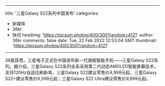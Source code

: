 
---
title: '三星Galaxy S22系列中国发布'
categories: 
 - 新媒体
 - 36kr
 - 快讯
headimg: 'https://picsum.photos/400/300?random=4121'
author: 36kr
comments: false
date: Tue, 22 Feb 2022 12:53:04 GMT
thumbnail: 'https://picsum.photos/400/300?random=4121'
---

<div>   
36氪获悉，三星电子正式在中国发布新一代旗舰智能手机——三星Galaxy S22系列。据介绍，三星Galaxy S22系列全系采用第二代动态AMOLED智能屏幕技术，支持120Hz自适应刷新率。三星Galaxy S22建议零售价4,999元起，三星Galaxy S22+建议零售价6,599元起；三星Galaxy S22 Ultra建议零售价9,699元起。  
</div>
            